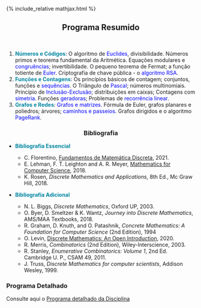 {% include_relative mathjax.html %}

<h2 align="center"> Programa Resumido </h2>
<br>
  
1. <span style="color:#0085A1">**Números e Códigos**</span>: O algoritmo de <span style="color:blue">Euclides</span>, divisibilidade. Números primos e teorema fundamental da Aritmética. Equações modulares e <span style="color:blue">congruências</span>; invertibilidade. O pequeno teorema de Fermat; a função totiente de <span style="color:blue">Euler</span>. Criptografia de chave pública - o <span style="color:blue">algoritmo RSA</span>. 
2. <span style="color:#0085A1">**Funções e Contagens**</span>: Os princípios básicos de contagem; conjuntos, funções e <span style="color:blue">sequências</span>. O Triângulo de <span style="color:blue">Pascal</span>; números multinomiais. Princípio de <span style="color:blue">Inclusão-Exclusão</span>; distribuições em caixas; Contagens com <span style="color:blue">simetria</span>. Funções <span style="color:blue">geradoras</span>; Problemas de <span style="color:blue">recorrência linear</span>.
3. <span style="color:#0085A1">**Grafos e Redes**</span>: <span style="color:blue">Grafos e matrizes</span>. Fórmula de Euler, grafos planares e poliedros; árvores; <span style="color:blue">caminhos e passeios</span>. Grafos dirigidos e o algoritmo <span style="color:blue">PageRank</span>. 

<h3 align="center"> Bibliografia </h3>

- <span style="color:#0085A1">**Bibliografia Essencial**</span>
  - C. Florentino, [Fundamentos de Matemática Discreta](http://cfloren.wdfiles.com/local--files/discreta/FMD-2022.pdf), 2021.
  - E. Lehman, F. T. Leighton and A. R. Meyer, [Mathematics for Computer Science](https://courses.csail.mit.edu/6.042/spring18/mcs.pdf), 2018.
  - K. Rosen, _Discrete Mathematics and Applications_, 8th Ed., Mc Graw Hill, 2018.

- <span style="color:#0085A1">**Bibliografia Adicional**</span>
  - N. L. Biggs, _Discrete Mathematics_, Oxford UP, 2003.
  - O. Byer, D. Smeltzer & K. Wantz, _Journey into Discrete Mathematics_, AMS/MAA Textbooks, 2018.
  - R. Graham, D. Knuth, and O. Patashnik, _Concrete Mathematics: A Foundation for Computer Science_ (2nd Edition), 1994
  - O. Levin, [Discrete Mathematics: An Open Introduction](http://discrete.openmathbooks.org/pdfs/dmoi3-tablet.pdf), 2020.
  - R. Merris, _Combinatorics_ (2nd Edition), Wiley-Interscience, 2003.
  - R. Stanley, _Enumerative Combinatorics: Volume 1_, 2nd Ed. Cambridge U. P., CSAM 49, 2011.
  - J. Truss, _Discrete Mathematics for computer scientists_, Addison Wesley, 1999.

### Programa Detalhado

Consulte aqui o [Programa detalhado da Disciplina](sumarios.md) 
